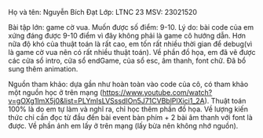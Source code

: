 Họ và tên: Nguyễn Bích Đạt
Lớp: LTNC 23
MSV: 23021520

Bài tập lớn: game cờ vua.
Muốn được số điểm: 9-10.
Lý do: bài code của em xứng đáng được 9-10 điểm vì đây không phải là game cô hướng dẫn.
Hơn nữa độ khó của thuật toán là rất cao, em tốn rất nhiều thời gian để debug(vì là game cờ vua nên có rất nhiều thuật toán). Về phần đồ họa, em đã vẽ được các cửa sổ intro, cửa sổ endGame, của sổ esc, âm thanh, font chữ. Đã bổ sung thêm animation.

Nguồn tham khảo: dựa gần như hoàn toàn vào code của cô, có tham khảo một nguồn học ở trên mạng (https://www.youtube.com/watch?v=gOXg1ImX5j0&list=PLYmIsLVSssdIOn5J71CVBblPlXici1_2A). 
Thuật toán 100% là do em tự làm và nghĩ ra, chỉ học thêm phần đồ họa. Về lượng kiến thức chỉ cần đọc từ đầu đến bài event bàn phím + 2 bài âm thanh với font là được.
Về phần ảnh em lấy ở trên mạng (lấy bừa nên không nhớ nguồn).
